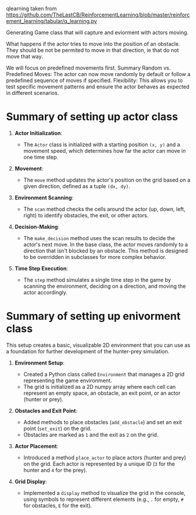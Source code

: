 qlearning taken from 
https://github.com/TheLastCB/ReinforcementLearning/blob/master/reinforcement_learning/tabular/q_learning.py

Generating Game class that will capture and eviorment with actors moving.

What happens if the actor tries to move into the position of an obstacle. They should be not be permited to move in that direction, ie that do not move that way. 

We will focus on predefined movements first.
Summary
Random vs. Predefined Moves: The actor can now move randomly by default or follow a predefined sequence of moves if specified.
Flexibility: This allows you to test specific movement patterns and ensure the actor behaves as expected in different scenarios.

# Summary of setting up actor class

1. **Actor Initialization**: 
   - The `Actor` class is initialized with a starting position `(x, y)` and a movement speed, which determines how far the actor can move in one time step.

2. **Movement**:
   - The `move` method updates the actor's position on the grid based on a given direction, defined as a tuple `(dx, dy)`.

3. **Environment Scanning**:
   - The `scan` method checks the cells around the actor (up, down, left, right) to identify obstacles, the exit, or other actors.

4. **Decision-Making**:
   - The `make_decision` method uses the scan results to decide the actor's next move. In the base class, the actor moves randomly to a direction that isn't blocked by an obstacle. This method is designed to be overridden in subclasses for more complex behavior.

5. **Time Step Execution**:
   - The `step` method simulates a single time step in the game by scanning the environment, deciding on a direction, and moving the actor accordingly.


# Summary of setting up enivorment class

This setup creates a basic, visualizable 2D environment that you can use as a foundation for further development of the hunter-prey simulation.

1. **Environment Setup**: 
   - Created a Python class called `Environment` that manages a 2D grid representing the game environment.
   - The grid is initialized as a 2D numpy array where each cell can represent an empty space, an obstacle, an exit point, or an actor (hunter or prey).

2. **Obstacles and Exit Point**:
   - Added methods to place obstacles (`add_obstacle`) and set an exit point (`set_exit`) on the grid.
   - Obstacles are marked as `1` and the exit as `2` on the grid.

3. **Actor Placement**:
   - Introduced a method `place_actor` to place actors (hunter and prey) on the grid. Each actor is represented by a unique ID (`3` for the hunter and `4` for the prey).

4. **Grid Display**:
   - Implemented a `display` method to visualize the grid in the console, using symbols to represent different elements (e.g., `.` for empty, `#` for obstacles, `E` for the exit).

